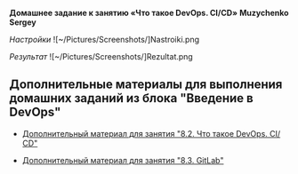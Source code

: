 **Домашнее задание к занятию «Что такое DevOps. СI/СD»**
**Muzychenko Sergey**

*Настройки*
![~/Pictures/Screenshots/]Nastroiki.png

*Результат*
![~/Pictures/Screenshots/]Rezultat.png


## Дополнительные материалы для выполнения домашних заданий из блока "Введение в DevOps"


- [Дополнительный материал для занятия "8.2. Что такое DevOps. СI/СD"](CICD/8.2-hw.md)

- [Дополнительный материал для занятия "8.3. GitLab"](https://github.com/netology-code/sdvps-materials/tree/main/gitlab)
